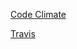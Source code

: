 <a href="https://codeclimate.com/github/exces-s/project-lvl1-s168">Code Climate<a>


<a href="https://travis-ci.org/exces-s/project-lvl1-s168">Travis<a>
